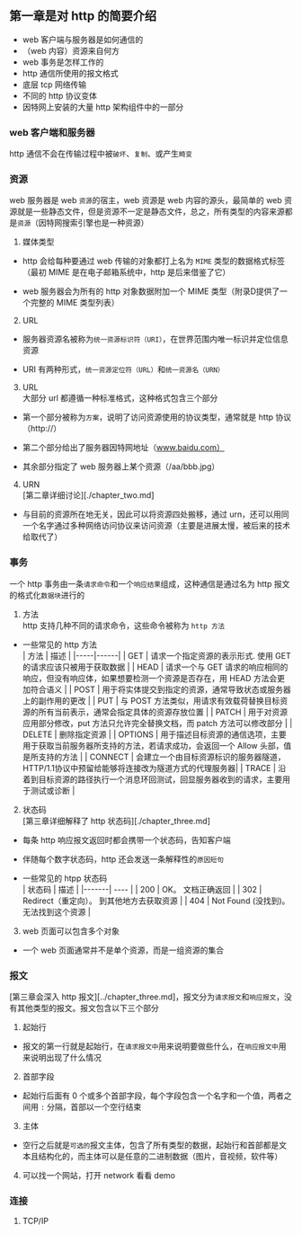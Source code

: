 ## 第一章是对 http 的简要介绍
+ web 客户端与服务器是如何通信的
+ （web 内容）资源来自何方
+ web 事务是怎样工作的
+ http 通信所使用的报文格式
+ 底层 tcp 网络传输
+ 不同的 http 协议变体
+ 因特网上安装的大量 http 架构组件中的一部分

### web 客户端和服务器
http 通信不会在传输过程中被`破坏`、`复制`、或产生`畸变`

### 资源
web 服务器是 web `资源`的宿主，web 资源是 web 内容的源头，最简单的 web 资源就是一些静态文件，但是资源不一定是静态文件，总之，所有类型的内容来源都是`资源`（因特网搜索引擎也是一种资源）

1) 媒体类型
+ http 会给每种要通过 web 传输的对象都打上名为 `MIME` 类型的数据格式标签（最初 MIME 是在电子邮箱系统中，http 是后来借鉴了它）

+ web 服务器会为所有的 http 对象数据附加一个 MIME 类型（附录D提供了一个完整的 MIME 类型列表）

2) URL
+ 服务器资源名被称为`统一资源标识符（URI）`，在世界范围内唯一标识并定位信息资源

+ URI 有两种形式，`统一资源定位符（URL）`和`统一资源名（URN）`

3) URL<br>
  大部分 url 都遵循一种标准格式，这种格式包含三个部分

+ 第一个部分被称为`方案`，说明了访问资源使用的协议类型，通常就是 http 协议（http://）

+ 第二个部分给出了服务器因特网地址（www.baidu.com）

+ 其余部分指定了 web 服务器上某个资源（/aa/bbb.jpg）

4) URN<br>
  [第二章详细讨论][./chapter_two.md]

+ 与目前的资源所在地无关，因此可以将资源四处搬移，通过 urn，还可以用同一个名字通过多种网络访问协议来访问资源（主要是进展太慢，被后来的技术给取代了）

### 事务
一个 http 事务由一条`请求命令`和一个`响应结果`组成，这种通信是通过名为 http 报文的格式化`数据块`进行的

1) 方法<br>
  http 支持几种不同的请求命令，这些命令被称为 `http 方法`

+ 一些常见的 http 方法<br>
  | 方法 | 描述 |
  |-----|------|
  | GET | 请求一个指定资源的表示形式. 使用 GET 的请求应该只被用于获取数据 |
  | HEAD | 请求一个与 GET 请求的响应相同的响应，但没有响应体，如果想要检测一个资源是否存在，用 HEAD 方法会更加符合语义 |
  | POST | 用于将实体提交到指定的资源，通常导致状态或服务器上的副作用的更改 |
  | PUT | 与 POST 方法类似，用请求有效载荷替换目标资源的所有当前表示，通常会指定具体的资源存放位置 |
  | PATCH | 用于对资源应用部分修改，put 方法只允许完全替换文档，而 patch 方法可以修改部分 |
  | DELETE | 删除指定资源 |
  | OPTIONS | 用于描述目标资源的通信选项，主要用于获取当前服务器所支持的方法，若请求成功，会返回一个 Allow 头部，值是所支持的方法 |
  | CONNECT | 会建立一个由目标资源标识的服务器隧道，HTTP/1.1协议中预留给能够将连接改为隧道方式的代理服务器|
  | TRACE | 沿着到目标资源的路径执行一个消息环回测试，回显服务器收到的请求，主要用于测试或诊断 |

2) 状态码<br>
  [第三章详细解释了 http 状态码][./chapter_three.md]

+ 每条 http 响应报文返回时都会携带一个状态码，告知客户端

+ 伴随每个数字状态码，http 还会发送一条解释性的`原因短句`

+ 一些常见的 htpp 状态码<br>
  | 状态码 | 描述 |
  |-------| ---- |
  | 200 | OK。 文档正确返回 |
  | 302 | Redirect（重定向）。 到其他地方去获取资源 |
  | 404 | Not Found (没找到)。 无法找到这个资源 |

3) web 页面可以包含多个对象
+ 一个 web 页面通常并不是单个资源，而是一组资源的集合

### 报文
[第三章会深入 http 报文][../chapter_three.md]，报文分为`请求报文`和`响应报文`，没有其他类型的报文。报文包含以下三个部分

1) 起始行
+ 报文的第一行就是起始行，在`请求报文中`用来说明要做些什么，在`响应报文中`用来说明出现了什么情况

2) 首部字段
+ 起始行后面有 0 个或多个首部字段，每个字段包含一个名字和一个值，两者之间用 `:` 分隔，首部以一个空行结束

3) 主体
+ 空行之后就是`可选的`报文主体，包含了所有类型的数据，起始行和首部都是文本且结构化的，而主体可以是任意的二进制数据（图片，音视频，软件等）

4) 可以找一个网站，打开 network 看看 demo

### 连接

1) TCP/IP




  